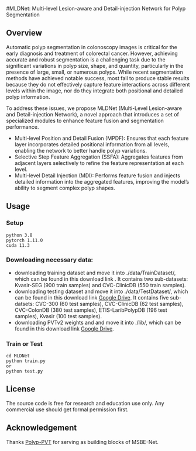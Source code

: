 #MLDNet: Multi-level Lesion-aware and Detail-injection Network for Polyp Segmentation

## Overview

Automatic polyp segmentation in colonoscopy images is critical for the early diagnosis and treatment of colorectal cancer. However, achieving accurate and robust segmentation is a challenging task due to the significant variations in polyp size, shape, and quantity, particularly in the presence of large, small, or numerous polyps. While recent segmentation methods have achieved notable success, most fail to produce stable results because they do not effectively capture feature interactions across different levels within the image, nor do they integrate both positional and detailed polyp information.

To address these issues, we propose MLDNet (Multi-Level Lesion-aware and Detail-injection Network), a novel approach that introduces a set of specialized modules to enhance feature fusion and segmentation performance.

- Multi-level Position and Detail Fusion (MPDF): Ensures that each feature layer incorporates detailed positional information from all levels, enabling the network to better handle polyp variations.
- Selective Step Feature Aggregation (SSFA): Aggregates features from adjacent layers selectively to refine the feature representation at each level.
- Multi-level Detail Injection (MDI): Performs feature fusion and injects detailed information into the aggregated features, improving the model’s ability to segment complex polyp shapes.

## Usage
### Setup
```
python 3.8
pytorch 1.11.0
cuda 11.3
```

### Downloading necessary data:
- downloading training dataset and move it into ./data/TrainDataset/, which can be found in this download link . It contains two sub-datasets: Kvasir-SEG (900 train samples) and CVC-ClinicDB (550 train samples).
- downloading testing dataset and move it into ./data/TestDataset/, which can be found in this download link [Google Drive](https://drive.google.com/drive/folders/1I626JwNulDnHxIBCho2VSU6KvwcxVWHo?usp=drive_link). It contains five sub-datsets: CVC-300 (60 test samples), CVC-ClinicDB (62 test samples), CVC-ColonDB (380 test samples), ETIS-LaribPolypDB (196 test samples), Kvasir (100 test samples).
- downloading PVTv2 weights and and move it into ./lib/, which can be found in this download link [Google Drive](https://drive.google.com/file/d/1_VPrmDgz02iBdTAISM2JA7ZWcMf3lIdz/view?usp=drive_link).

### Train or Test
```
cd MLDNet
python train.py
or
python test.py
```

##  License
The source code is free for research and education use only. Any commercial use should get formal permission first.

## Acknowledgement
Thanks [Polyp-PVT](https://github.com/DengPingFan/Polyp-PVT) for serving as building blocks of MSBE-Net.

